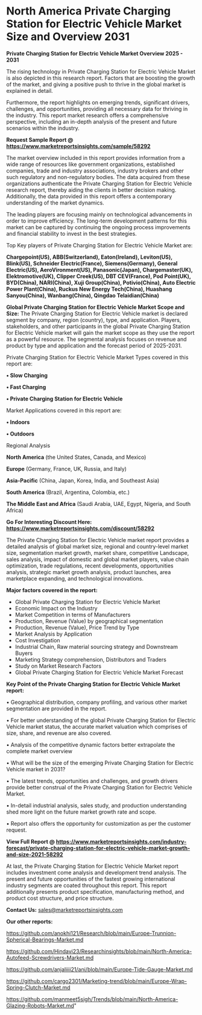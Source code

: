 # North America Private Charging Station for Electric Vehicle Market Size and Overview 2031

<Strong> Private Charging Station for Electric Vehicle Market Overview 2025 - 2031</strong>

The rising technology in Private Charging Station for Electric Vehicle Market is also depicted in this research report. Factors that are boosting the growth of the market, and giving a positive push to thrive in the global market is explained in detail.

Furthermore, the report highlights on emerging trends, significant drivers, challenges, and opportunities, providing all necessary data for thriving in the industry. This report market research offers a comprehensive perspective, including an in-depth analysis of the present and future scenarios within the industry.

<strong>Request Sample Report @ <a href=https://www.marketreportsinsights.com/sample/58292>https://www.marketreportsinsights.com/sample/58292</a></strong>

The market overview included in this report provides information from a wide range of resources like government organizations, established companies, trade and industry associations, industry brokers and other such regulatory and non-regulatory bodies. The data acquired from these organizations authenticate the Private Charging Station for Electric Vehicle research report, thereby aiding the clients in better decision making. Additionally, the data provided in this report offers a contemporary understanding of the market dynamics.

The leading players are focusing mainly on technological advancements in order to improve efficiency. The long-term development patterns for this market can be captured by continuing the ongoing process improvements and financial stability to invest in the best strategies.

Top Key players of Private Charging Station for Electric Vehicle Market are:

<strong>Chargepoint(US), ABB(Switzerland), Eaton(Ireland), Leviton(US), Blink(US), Schneider Electric(France), Siemens(Germany), General Electric(US), AeroVironment(US), Panasonic(Japan), Chargemaster(UK), Elektromotive(UK), Clipper Creek(US), DBT CEV(France), Pod Point(UK), BYD(China), NARI(China), Xuji Group(China), Potivio(China), Auto Electric Power Plant(China), Ruckus New Energy Tech(China), Huashang Sanyou(China), Wanbang(China), Qingdao Telaidian(China)</strong>

<strong><b>Global Private Charging Station for Electric Vehicle Market Scope and Size:</b></strong>
The Private Charging Station for Electric Vehicle market is declared segment by company, region (country), type, and application. Players, stakeholders, and other participants in the global Private Charging Station for Electric Vehicle market will gain the market scope as they use the report as a powerful resource. The segmental analysis focuses on revenue and product by type and application and the forecast period of 2025-2031.

Private Charging Station for Electric Vehicle Market Types covered in this report are:

<strong>• Slow Charging

• Fast Charging

• Private Charging Station for Electric Vehicle</strong>

Market Applications covered in this report are:

<strong>• Indoors

• Outdoors</strong> 

Regional Analysis

<strong>North America</strong> (the United States, Canada, and Mexico)

<strong>Europe</strong> (Germany, France, UK, Russia, and Italy)

<strong>Asia-Pacific</strong> (China, Japan, Korea, India, and Southeast Asia)

<strong>South America</strong> (Brazil, Argentina, Colombia, etc.)

<strong>The Middle East and Africa</strong> (Saudi Arabia, UAE, Egypt, Nigeria, and South Africa)

<strong>Go For Interesting Discount Here: <a href=https://www.marketreportsinsights.com/discount/58292>https://www.marketreportsinsights.com/discount/58292</a></strong>

The Private Charging Station for Electric Vehicle market report provides a detailed analysis of global market size, regional and country-level market size, segmentation market growth, market share, competitive Landscape, sales analysis, impact of domestic and global market players, value chain optimization, trade regulations, recent developments, opportunities analysis, strategic market growth analysis, product launches, area marketplace expanding, and technological innovations.

<strong><b>Major factors covered in the report:</b></strong>
<ul>
  <li>Global Private Charging Station for Electric Vehicle Market </li>
  <li>Economic Impact on the Industry</li>
  <li>Market Competition in terms of Manufacturers</li>
  <li>Production, Revenue (Value) by geographical segmentation</li>
  <li>Production, Revenue (Value), Price Trend by Type</li>
  <li>Market Analysis by Application</li>
  <li>Cost Investigation</li>
  <li>Industrial Chain, Raw material sourcing strategy and Downstream Buyers</li>
  <li>Marketing Strategy comprehension, Distributors and Traders</li>
  <li>Study on Market Research Factors</li>
  <li>Global Private Charging Station for Electric Vehicle Market Forecast</li>
</ul>

<strong><b>Key Point of the Private Charging Station for Electric Vehicle Market report:</b></strong>

• Geographical distribution, company profiling, and various other market segmentation are provided in the report.

• For better understanding of the global Private Charging Station for Electric Vehicle market status, the accurate market valuation which comprises of size, share, and revenue are also covered.

• Analysis of the competitive dynamic factors better extrapolate the complete market overview

• What will be the size of the emerging Private Charging Station for Electric Vehicle market in 2031?

• The latest trends, opportunities and challenges, and growth drivers provide better construal of the Private Charging Station for Electric Vehicle Market.

• In-detail industrial analysis, sales study, and production understanding shed more light on the future market growth rate and scope.

• Report also offers the opportunity for customization as per the customer request.

<strong><b>View Full Report @ <a href=https://www.marketreportsinsights.com/industry-forecast/private-charging-station-for-electric-vehicle-market-growth-and-size-2021-58292>https://www.marketreportsinsights.com/industry-forecast/private-charging-station-for-electric-vehicle-market-growth-and-size-2021-58292</a></b></strong>


At last, the Private Charging Station for Electric Vehicle Market report includes investment come analysis and development trend analysis. The present and future opportunities of the fastest growing international industry segments are coated throughout this report. This report additionally presents product specification, manufacturing method, and product cost structure, and price structure.

<strong>Contact Us:</strong>
sales@marketreportsinsights.com

<strong>Our other reports:</strong>

<a href=https://github.com/anokhi121/Research/blob/main/Europe-Trunnion-Spherical-Bearings-Market.md>https://github.com/anokhi121/Research/blob/main/Europe-Trunnion-Spherical-Bearings-Market.md</a>

<a href=https://github.com/Hindavi23/Researchinsights/blob/main/North-America-Autofeed-Screwdrivers-Market.md>https://github.com/Hindavi23/Researchinsights/blob/main/North-America-Autofeed-Screwdrivers-Market.md</a>

<a href=https://github.com/anjaliiii21/ani/blob/main/Europe-Tide-Gauge-Market.md>https://github.com/anjaliiii21/ani/blob/main/Europe-Tide-Gauge-Market.md</a>

<a href=https://github.com/cargo2301/Marketing-trend/blob/main/Europe-Wrap-Spring-Clutch-Market.md>https://github.com/cargo2301/Marketing-trend/blob/main/Europe-Wrap-Spring-Clutch-Market.md</a>

<a href=https://github.com/manmeet5sigh/Trends/blob/main/North-America-Glazing-Robots-Market.md>https://github.com/manmeet5sigh/Trends/blob/main/North-America-Glazing-Robots-Market.md</a>"
